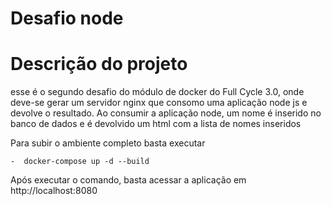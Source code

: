 # Desafio node

# Descrição do projeto 

esse é o segundo desafio do módulo de docker do Full Cycle 3.0, onde deve-se gerar um servidor nginx que consomo uma aplicação node js e devolve o resultado.
Ao consumir a aplicação node, um nome é inserido no banco de dados e é devolvido um html com a lista de nomes inseridos

Para subir o ambiente completo basta executar

    -  docker-compose up -d --build

Após executar o comando, basta acessar a aplicação em http://localhost:8080
